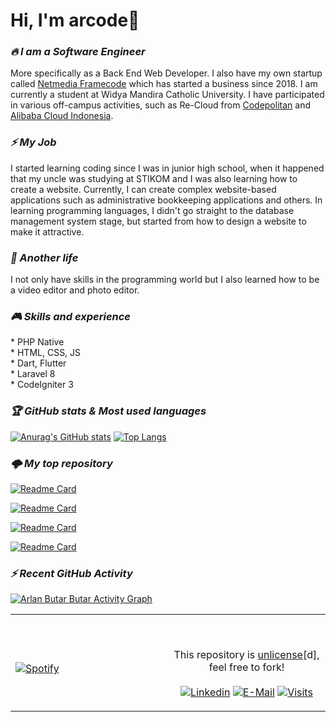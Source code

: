# Hi, I'm arcode👋

<h3><i><strong>🔥 I am a Software Engineer</strong></i></h3>
More specifically as a Back End Web Developer. I also have my own startup called <a href="https://www.netmedia-framecode.com/" target="_blank">Netmedia Framecode</a> which has started a business since 2018. I am currently a student at Widya Mandira Catholic University. I have participated in various off-campus activities, such as Re-Cloud from <a href="https://codepolitan.com/" target="_blank">Codepolitan</a> and <a href="https://id.alibabacloud.com/" target="_blank">Alibaba Cloud Indonesia</a>.

<h3><i><strong>⚡ My Job</strong></i></h3>
I started learning coding since I was in junior high school, when it happened that my uncle was studying at STIKOM and I was also learning how to create a website. Currently, I can create complex website-based applications such as administrative bookkeeping applications and others. In learning programming languages, I didn't go straight to the database management system stage, but started from how to design a website to make it attractive.

<h3><i><strong>🌠 Another life</strong></i></h3>
I not only have skills in the programming world but I also learned how to be a video editor and photo editor.

<h3><i><strong>🎮 Skills and experience</strong></i></h3>
* PHP Native <br>
* HTML, CSS, JS <br>
* Dart, Flutter <br>
* Laravel 8 <br>
* CodeIgniter 3 <br>

<h3><i><strong>🏆 GitHub stats & Most used languages</strong></i></h3>

[![Anurag's GitHub stats](https://github-readme-stats.vercel.app/api?username=arlanbutarbutar&show_icons=true&count_private=true&theme=tokyonight)](https://github.com/arlanbutarbutar) 
[![Top Langs](https://github-readme-stats.vercel.app/api/top-langs/?username=arlanbutarbutar&layout=compact&theme=tokyonight)](https://github.com/arlanbutarbutar)

<h3><i><strong>🌩️ My top repository</strong></i></h3>

[![Readme Card](https://github-readme-stats.vercel.app/api/pin/?username=arlanbutarbutar&show_icons=true&theme=dark&repo=gui_free)](https://github.com/arlanbutarbutar/gui_free)

[![Readme Card](https://github-readme-stats.vercel.app/api/pin/?username=arlanbutarbutar&show_icons=true&theme=dark&repo=lucita_ddos)](https://github.com/arlanbutarbutar/lucita_ddos)

[![Readme Card](https://github-readme-stats.vercel.app/api/pin/?username=arlanbutarbutar&show_icons=true&theme=dark&repo=DVWA)](https://github.com/arlanbutarbutar/DVWA)

[![Readme Card](https://github-readme-stats.vercel.app/api/pin/?username=arlanbutarbutar&show_icons=true&theme=dark&repo=wargabantuwarga.com)](https://github.com/arlanbutarbutar/wargabantuwarga.com)

<h3><i><strong>⚡ Recent GitHub Activity</strong></i></h3>

<a href="https://github.com/arlanbutarbutar"><img alt="Arlan Butar Butar Activity Graph" src="https://activity-graph.herokuapp.com/graph?username=arlanbutarbutar&custom_title=Arlan%20Butar%20Butar%20Contribution%20Graph&theme=react-dark" /></a>

<table width="100%"> 
  <tr>
  <td width="50%">

&nbsp; <br> [![Spotify](https://novitoram.vercel.app/api/spotify?background_color=0d1117&border_color=ffffff)](https://open.spotify.com/user/ptkgaep2xbue6hb51q4dvfl4i)

  </td>
  <td width="50%">

&nbsp;<p align="center">This repository is [unlicense](https://choosealicense.com/licenses/unlicense/)[d], feel free to fork!<br><br>
[![Linkedin](https://img.shields.io/badge/linked-in-369?style=flat-square&logo=linkedin&logoColor=white&color=blue)](https://www.linkedin.com/in/sahala-zakaria-recardo-butar-butar-ba253220a)
[![E-Mail](https://img.shields.io/badge/email-reveal-2a8?style=flat-square&logo=gmail&logoColor=white)](https://mail.google.com/mail/u/0/#inbox?compose=DPRbkNwbXdpSqRRGSdnjbQCQcGkXHjhPBdKsWgkplDDDThjxjTfqClGHjLWMxWxLcsmpwqVvBqRlsHhGPqqPfMzGPfZCpskSTfqQBVlPrzVcHRg)
[![Visits](https://komarev.com/ghpvc/?username=novatorem&logo=GitHub&label=github%20visits&color=336699&logoColor=white&style=flat-square)](https://github.com/arlanbutarbutar)

  </p>
  </td>
</table>
